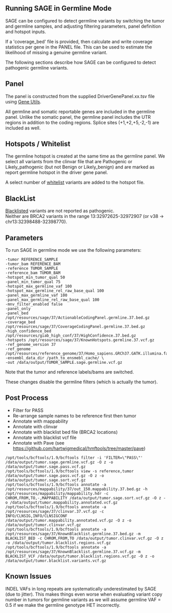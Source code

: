 ## Running SAGE in Germline Mode

SAGE can be configured to detect germline variants by switching the tumor and germline samples, and adjusting filtering parameters, panel definition and hotspot inputs.  

If a 'coverage_bed' file is provided, then calculate and write coverage statistics per gene in the PANEL file. This can be used to estimate the likelihood of missing a genuine germline variant.

The following sections describe how SAGE can be configured to detect pathogenic germline variants. 

## Panel
The panel is constructed from the supplied DriverGenePanel.xx.tsv file using [Gene Utils](../gene-utils/README.md). 

All germline and somatic reportable genes are included in the germline panel. 
Unlike the somatic panel, the germline panel includes the UTR regions in addition to the coding regions. 
Splice sites (+1,+2,+5,-2,-1) are included as well.
 
## Hotspots / Whitelist
The germline hotspot is created at the same time as the germline panel. 
We select all variants from the clinvar file that are Pathogenic or Likely_pathogenic (but not Benign or Likely_benign) and are marked as report germline hotspot in the driver gene panel.

A select number of [whitelist](../gene-utils/src/main/resources/drivers/GermlineHotspots.whitelist.38.vcf) variants are added to the hotspot file. 

## BlackList
[Blacklisted](../gene-utils/src/main/resources/drivers/GermlineHotspots.blacklist.38.vcf) variants are not reported as pathogenic.  
Neither are BRCA2 variants in the range 13:32972625-32972907 (or v38 -> chr13:32398488-32398770).

## Parameters
To run SAGE in germline mode we use the following parameters:

```
-tumor REFERENCE_SAMPLE
-tumor_bam REFERENCE_BAM
-reference TUMOR_SAMPLE
-reference_bam TUMOR_BAM
-hotspot_min_tumor_qual 50
-panel_min_tumor_qual 75
-hotspot_max_germline_vaf 100
-hotspot_max_germline_rel_raw_base_qual 100
-panel_max_germline_vaf 100
-panel_max_germline_rel_raw_base_qual 100
-mnv_filter_enabled false
-panel_only
-panel_bed /opt/resources/sage/37/ActionableCodingPanel.germline.37.bed.gz
-coverage_bed /opt/resources/sage/37/CoverageCodingPanel.germline.37.bed.gz 
-high_confidence_bed /opt/resources/giab_high_conf/37/HighConfidence.37.bed.gz 
-hotspots /opt/resources/sage/37/KnownHotspots.germline.37.vcf.gz 
-ref_genome_version 37 
-ref_genome /opt/resources/reference_genome/37/Homo_sapiens.GRCh37.GATK.illumina.fasta
-ensembl_data_dir /path_to_ensmebl_cache/ \
-out /data/output/TUMOR_SAMPLE.sage.germline.vcf.gz 
``` 

Note that the tumor and reference labels/bams are switched. 

These changes disable the germline filters (which is actually the tumor).

## Post Process

- Filter for PASS
- Re-arrange sample names to be reference first then tumor
- Annotate with mappability
- Annotate with clinvar
- Annotate with blacklist bed file (BRCA2 locations)
- Annotate with blacklist vcf file
- Annotate with Pave (see https://github.com/hartwigmedical/hmftools/tree/master/pave)


```
/opt/tools/bcftools/1.9/bcftools filter -i 'FILTER=\"PASS\"' /data/output/tumor.sage.germline.vcf.gz -O z -o /data/output/tumor.sage.pass.vcf.gz
/opt/tools/bcftools/1.9/bcftools view -s reference,tumor /data/output/tumor.sage.pass.vcf.gz -O z -o /data/output/tumor.sage.sort.vcf.gz
/opt/tools/bcftools/1.9/bcftools annotate -a /opt/resources/mappability/37/out_150.mappability.37.bed.gz -h /opt/resources/mappability/mappability.hdr -c CHROM,FROM,TO,-,MAPPABILITY /data/output/tumor.sage.sort.vcf.gz -O z -o /data/output/tumor.mappability.annotated.vcf.gz
/opt/tools/bcftools/1.9/bcftools annotate -a /opt/resources/sage/37/clinvar.37.vcf.gz -c INFO/CLNSIG,INFO/CLNSIGCONF /data/output/tumor.mappability.annotated.vcf.gz -O z -o /data/output/tumor.clinvar.vcf.gz
/opt/tools/bcftools/1.9/bcftools annotate -a /opt/resources/sage/37/KnownBlacklist.germline.37.bed.gz -m BLACKLIST_BED -c CHROM,FROM,TO /data/output/tumor.clinvar.vcf.gz -O z -o /data/output/tumor.blacklist.regions.vcf.gz
/opt/tools/bcftools/1.9/bcftools annotate -a /opt/resources/sage/37/KnownBlacklist.germline.37.vcf.gz -m BLACKLIST_VCF /data/output/tumor.blacklist.regions.vcf.gz -O z -o /data/output/tumor.blacklist.variants.vcf.gz
```

## Known Issues

INDEL VAFs in long repeats are systematically underestimated by SAGE (due to jitter).
This makes things even worse when evaluating variant copy number in tumors for germline variants as we will assume germline VAF = 0.5 if we make the germline genotype HET incorrectly.
